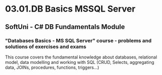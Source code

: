 # 03.01.DB Basics MSSQL Server
## SoftUni - C# DB Fundamentals Module

### "Databases Basics - MS SQL Server" course - problems and solutions of exercises and exams

This course covers the fundamental knowledge about databases, relational model, data modelling and working with SQL (CRUD, Selects, aggregating data, JOINs, procedures, functions, triggers...)
